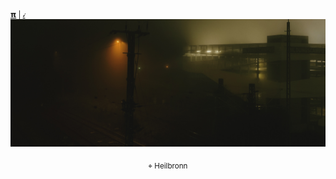 <sub>[𝝿](https://www.instagram.com/qfwfqfm/) | [𝒾](https://www.linkedin.com/in/frame-src/) </sub> 
![](./img/template_github.png)
<p align="center"> <sub>⌖ Heilbronn </sub></p>


